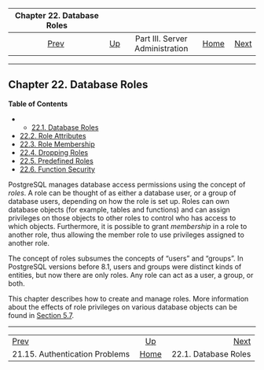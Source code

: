 <!--?xml version="1.0" encoding="UTF-8" standalone="no"?-->

|                           Chapter 22. Database Roles                          |                                                    |                                 |                                                       |                                                     |
| :---------------------------------------------------------------------------: | :------------------------------------------------- | :-----------------------------: | ----------------------------------------------------: | --------------------------------------------------: |
| [Prev](client-authentication-problems.html "21.15. Authentication Problems")  | [Up](admin.html "Part III. Server Administration") | Part III. Server Administration | [Home](index.html "PostgreSQL 17devel Documentation") |  [Next](database-roles.html "22.1. Database Roles") |

***

## Chapter 22. Database Roles

**Table of Contents**

  * *   [22.1. Database Roles](database-roles.html)
* [22.2. Role Attributes](role-attributes.html)
* [22.3. Role Membership](role-membership.html)
* [22.4. Dropping Roles](role-removal.html)
* [22.5. Predefined Roles](predefined-roles.html)
* [22.6. Function Security](perm-functions.html)

PostgreSQL manages database access permissions using the concept of *roles*. A role can be thought of as either a database user, or a group of database users, depending on how the role is set up. Roles can own database objects (for example, tables and functions) and can assign privileges on those objects to other roles to control who has access to which objects. Furthermore, it is possible to grant *membership* in a role to another role, thus allowing the member role to use privileges assigned to another role.

The concept of roles subsumes the concepts of “users” and “groups”. In PostgreSQL versions before 8.1, users and groups were distinct kinds of entities, but now there are only roles. Any role can act as a user, a group, or both.

This chapter describes how to create and manage roles. More information about the effects of role privileges on various database objects can be found in [Section 5.7](ddl-priv.html "5.7. Privileges").

***

|                                                                               |                                                       |                                                     |
| :---------------------------------------------------------------------------- | :---------------------------------------------------: | --------------------------------------------------: |
| [Prev](client-authentication-problems.html "21.15. Authentication Problems")  |   [Up](admin.html "Part III. Server Administration")  |  [Next](database-roles.html "22.1. Database Roles") |
| 21.15. Authentication Problems                                                | [Home](index.html "PostgreSQL 17devel Documentation") |                                22.1. Database Roles |
